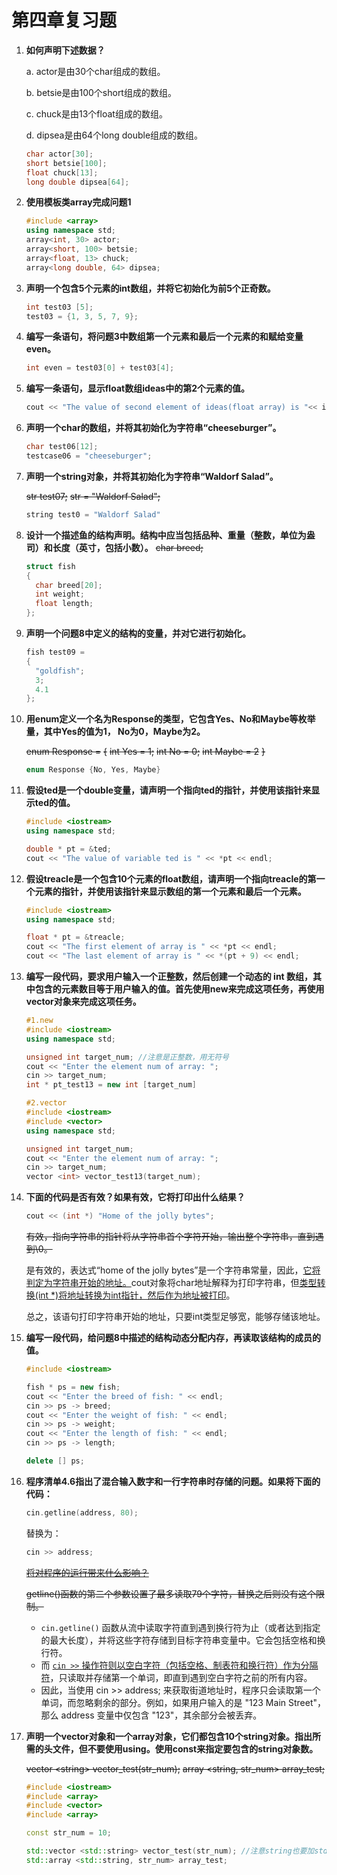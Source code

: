 # 第四章复习题

1. **如何声明下述数据？**

   a. actor是由30个char组成的数组。

   b. betsie是由100个short组成的数组。

   c. chuck是由13个float组成的数组。

   d. dipsea是由64个long double组成的数组。

   ```c++
   char actor[30];
   short betsie[100];
   float chuck[13];
   long double dipsea[64];
   ```

2. **使用模板类array完成问题1**

   ```c++
   #include <array>
   using namespace std;
   array<int, 30> actor;
   array<short, 100> betsie;
   array<float, 13> chuck;
   array<long double, 64> dipsea;
   ```

3. **声明一个包含5个元素的int数组，并将它初始化为前5个正奇数。**

   ```c++
   int test03 [5];
   test03 = {1, 3, 5, 7, 9};
   ```

4. **编写一条语句，将问题3中数组第一个元素和最后一个元素的和赋给变量even。**

   ```c++
   int even = test03[0] + test03[4];
   ```

5. **编写一条语句，显示float数组ideas中的第2个元素的值。**

   ```c++
   cout << "The value of second element of ideas(float array) is "<< ideas[1] << endl; 
   ```

6. **声明一个char的数组，并将其初始化为字符串“cheeseburger”。**

   ```c++
   char test06[12];
   testcase06 = "cheeseburger";
   ```

7. **声明一个string对象，并将其初始化为字符串“Waldorf Salad”。**

   ~~str test07;~~
   ~~str = "Waldorf Salad";~~

   ```c++
   string test0 = "Waldorf Salad"
   ```

8. **设计一个描述鱼的结构声明。结构中应当包括品种、重量（整数，单位为盎司）和长度（英寸，包括小数）。**
     ~~char breed;~~

   ```c++
   struct fish 
   {
     char breed[20];
     int weight;
     float length;
   };
   ```

9. **声明一个问题8中定义的结构的变量，并对它进行初始化。**

   ```c++
   fish test09 = 
   {
     "goldfish";
     3;
     4.1
   };
   ```

10. **用enum定义一个名为Response的类型，它包含Yes、No和Maybe等枚举量，其中Yes的值为1， No为0，Maybe为2。**

    ~~enum Response =~~ 
    ~~{~~
      ~~int Yes = 1;~~
      ~~int No = 0;~~
      ~~int Maybe = 2~~
    ~~}~~

    ```c++
    enum Response {No, Yes, Maybe}
    ```

11. **假设ted是一个double变量，请声明一个指向ted的指针，并使用该指针来显示ted的值。**

    ```c++
    #include <iostream>
    using namespace std;
    
    double * pt = &ted;
    cout << "The value of variable ted is " << *pt << endl;
    ```

12. **假设treacle是一个包含10个元素的float数组，请声明一个指向treacle的第一个元素的指针，并使用该指针来显示数组的第一个元素和最后一个元素。**

    ```c++
    #include <iostream>
    using namespace std;
    
    float * pt = &treacle;
    cout << "The first element of array is " << *pt << endl;
    cout << "The last element of array is " << *(pt + 9) << endl;
    ```

13. **编写一段代码，要求用户输入一个正整数，然后创建一个动态的 int 数组，其中包含的元素数目等于用户输入的值。首先使用new来完成这项任务，再使用vector对象来完成这项任务。**

    ```c++
    #1.new
    #include <iostream>
    using namespace std;
    
    unsigned int target_num; //注意是正整数，用无符号
    cout << "Enter the element num of array: ";
    cin >> target_num;
    int * pt_test13 = new int [target_num]
    ```

    ```c++
    #2.vector
    #include <iostream>
    #include <vector>
    using namespace std;
    
    unsigned int target_num;
    cout << "Enter the element num of array: ";
    cin >> target_num;
    vector <int> vector_test13(target_num);
    ```

14. **下面的代码是否有效？如果有效，它将打印出什么结果？**

    ```c++
    cout << (int *) "Home of the jolly bytes";
    ```
    ~~有效，指向字符串的指针将从字符串首个字符开始，输出整个字符串，直到遇到\0。~~

    是有效的，表达式“home of the jolly bytes”是一个字符串常量，因此，<u>它将判定为字符串开始的地址。</u>cout对象将char地址解释为打印字符串，但<u>类型转换(int *)将地址转换为int指针，然后作为地址被打印</u>。

    总之，该语句打印字符串开始的地址，只要int类型足够宽，能够存储该地址。

15. **编写一段代码，给问题8中描述的结构动态分配内存，再读取该结构的成员的值。**

    ```c++
    #include <iostream>
    
    fish * ps = new fish;
    cout << "Enter the breed of fish: " << endl;
    cin >> ps -> breed;
    cout << "Enter the weight of fish: " << endl;
    cin >> ps -> weight;
    cout << "Enter the length of fish: " << endl;
    cin >> ps -> length;
    
    delete [] ps;
    ```

16. **程序清单4.6指出了混合输入数字和一行字符串时存储的问题。如果将下面的代码：**

    ```c++
    cin.getline(address, 80);
    ```
      替换为：

    ```c++
    cin >> address;
    ```

    <u>~~将对程序的运行带来什么影响？~~</u>

    ~~getline()函数的第二个参数设置了最多读取79个字符，替换之后则没有这个限制。~~

    - `cin.getline()` 函数从流中读取字符直到遇到换行符为止（或者达到指定的最大长度），并将这些字符存储到目标字符串变量中。它会包括空格和换行符。
    - 而 <u>`cin >>` 操作符则以空白字符（包括空格、制表符和换行符）作为分隔符</u>，只读取并存储第一个单词，即直到遇到空白字符之前的所有内容。
    - 因此，当使用 cin >> address; 来获取街道地址时，程序只会读取第一个单词，而忽略剩余的部分。例如，如果用户输入的是 "123 Main Street"，那么 address 变量中仅包含 "123"，其余部分会被丢弃。

17. **声明一个vector对象和一个array对象，它们都包含10个string对象。指出所需的头文件，但不要使用using。使用const来指定要包含的string对象数。**

    ~~vector \<string> vector_test(str_num);~~
    ~~array <string, str_num> array_test;~~

    ```c++
    #include <iostream>
    #include <array>
    #include <vector>
    #include <array>
    
    const str_num = 10;
    
    std::vector <std::string> vector_test(str_num); //注意string也要加std::
    std::array <std::string, str_num> array_test;
    ```

    

